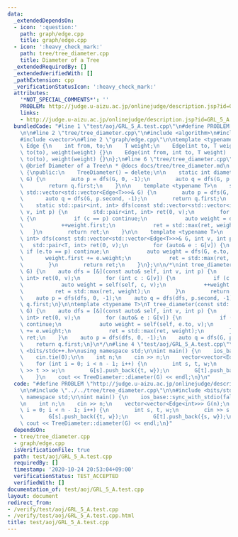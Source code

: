 ```yaml
---
data:
  _extendedDependsOn:
  - icon: ':question:'
    path: graph/edge.cpp
    title: graph/edge.cpp
  - icon: ':heavy_check_mark:'
    path: tree/tree_diameter.cpp
    title: Diameter of a Tree
  _extendedRequiredBy: []
  _extendedVerifiedWith: []
  _pathExtension: cpp
  _verificationStatusIcon: ':heavy_check_mark:'
  attributes:
    '*NOT_SPECIAL_COMMENTS*': ''
    PROBLEM: http://judge.u-aizu.ac.jp/onlinejudge/description.jsp?id=GRL_5_A
    links:
    - http://judge.u-aizu.ac.jp/onlinejudge/description.jsp?id=GRL_5_A
  bundledCode: "#line 1 \"test/aoj/GRL_5_A.test.cpp\"\n#define PROBLEM \"http://judge.u-aizu.ac.jp/onlinejudge/description.jsp?id=GRL_5_A\"\
    \n\n#line 2 \"tree/tree_diameter.cpp\"\n#include <algorithm>\n#include <utility>\n\
    #include <vector>\n#line 2 \"graph/edge.cpp\"\n\ntemplate <typename T>\nstruct\
    \ Edge {\n    int from, to;\n    T weight;\n    Edge(int to, T weight) : from(-1),\
    \ to(to), weight(weight) {}\n    Edge(int from, int to, T weight) : from(from),\
    \ to(to), weight(weight) {}\n};\n#line 6 \"tree/tree_diameter.cpp\"\n\n/*\n *\
    \ @brief Diameter of a Tree\n * @docs docs/tree/tree_diameter.md\n */\nclass TreeDiameter\
    \ {\npublic:\n    TreeDiameter() = delete;\n\n    static int diameter(const std::vector<std::vector<int>>&\
    \ G) {\n        auto p = dfs(G, 0, -1);\n        auto q = dfs(G, p.second, -1);\n\
    \        return q.first;\n    }\n\n    template <typename T>\n    static T diameter(const\
    \ std::vector<std::vector<Edge<T>>>& G) {\n        auto p = dfs(G, 0, -1);\n \
    \       auto q = dfs(G, p.second, -1);\n        return q.first;\n    }\n\nprivate:\n\
    \    static std::pair<int, int> dfs(const std::vector<std::vector<int>>& G, int\
    \ v, int p) {\n        std::pair<int, int> ret(0, v);\n        for (int c : G[v])\
    \ {\n            if (c == p) continue;\n            auto weight = dfs(G, c, v);\n\
    \            ++weight.first;\n            ret = std::max(ret, weight);\n     \
    \   }\n        return ret;\n    }\n\n    template <typename T>\n    static std::pair<T,\
    \ int> dfs(const std::vector<std::vector<Edge<T>>>& G, int v, int p) {\n     \
    \   std::pair<T, int> ret(0, v);\n        for (auto& e : G[v]) {\n           \
    \ if (e.to == p) continue;\n            auto weight = dfs(G, e.to, v);\n     \
    \       weight.first += e.weight;\n            ret = std::max(ret, weight);\n\
    \        }\n        return ret;\n    }\n};\n\n/*\nint tree_diameter(const std::vector<std::vector<int>>&\
    \ G) {\n    auto dfs = [&](const auto& self, int v, int p) {\n        std::pair<int,\
    \ int> ret(0, v);\n        for (int c : G[v]) {\n            if (c == p) continue;\n\
    \            auto weight = self(self, c, v);\n            ++weight.first;\n  \
    \          ret = std::max(ret, weight);\n        }\n        return ret;\n    };\n\
    \    auto p = dfs(dfs, 0, -1);\n    auto q = dfs(dfs, p.second, -1);\n    return\
    \ q.first;\n}\n\ntemplate <typename T>\nT tree_diameter(const std::vector<std::vector<Edge<T>>>&\
    \ G) {\n    auto dfs = [&](const auto& self, int v, int p) {\n        std::pair<int,\
    \ int> ret(0, v);\n        for (auto& e : G[v]) {\n            if (e.to == p)\
    \ continue;\n            auto weight = self(self, e.to, v);\n            weight.first\
    \ += e.weight;\n            ret = std::max(ret, weight);\n        }\n        return\
    \ ret;\n    }\n    auto p = dfs(dfs, 0, -1);\n    auto q = dfs(G, p.second, -1);\n\
    \    return q.first;\n}\n*/\n#line 4 \"test/aoj/GRL_5_A.test.cpp\"\n\n#include\
    \ <bits/stdc++.h>\nusing namespace std;\n\nint main() {\n    ios_base::sync_with_stdio(false);\n\
    \    cin.tie(0);\n\n    int n;\n    cin >> n;\n    vector<vector<Edge<int>>> G(n);\n\
    \    for (int i = 0; i < n - 1; i++) {\n        int s, t, w;\n        cin >> s\
    \ >> t >> w;\n        G[s].push_back({t, w});\n        G[t].push_back({s, w});\n\
    \    }\n    cout << TreeDiameter::diameter(G) << endl;\n}\n"
  code: "#define PROBLEM \"http://judge.u-aizu.ac.jp/onlinejudge/description.jsp?id=GRL_5_A\"\
    \n\n#include \"../../tree/tree_diameter.cpp\"\n\n#include <bits/stdc++.h>\nusing\
    \ namespace std;\n\nint main() {\n    ios_base::sync_with_stdio(false);\n    cin.tie(0);\n\
    \n    int n;\n    cin >> n;\n    vector<vector<Edge<int>>> G(n);\n    for (int\
    \ i = 0; i < n - 1; i++) {\n        int s, t, w;\n        cin >> s >> t >> w;\n\
    \        G[s].push_back({t, w});\n        G[t].push_back({s, w});\n    }\n   \
    \ cout << TreeDiameter::diameter(G) << endl;\n}"
  dependsOn:
  - tree/tree_diameter.cpp
  - graph/edge.cpp
  isVerificationFile: true
  path: test/aoj/GRL_5_A.test.cpp
  requiredBy: []
  timestamp: '2020-10-24 20:53:04+09:00'
  verificationStatus: TEST_ACCEPTED
  verifiedWith: []
documentation_of: test/aoj/GRL_5_A.test.cpp
layout: document
redirect_from:
- /verify/test/aoj/GRL_5_A.test.cpp
- /verify/test/aoj/GRL_5_A.test.cpp.html
title: test/aoj/GRL_5_A.test.cpp
---
```

